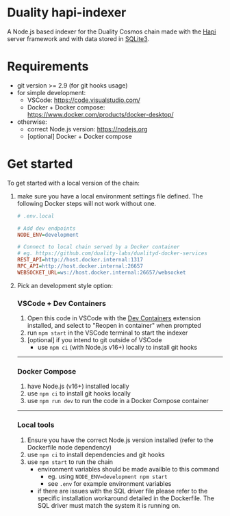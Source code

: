 # Duality hapi-indexer

A Node.js based indexer for the Duality Cosmos chain made with the [Hapi](https://hapi.dev/) server framework
and with data stored in [SQLite3](https://www.sqlite.org/).

# Requirements

- git version >= 2.9 (for git hooks usage)
- for simple development:
  - VSCode: https://code.visualstudio.com/
  - Docker + Docker compose: https://www.docker.com/products/docker-desktop/
- otherwise:
  - correct Node.js version: https://nodejs.org
  - [optional] Docker + Docker compose

# Get started

To get started with a local version of the chain:

1. make sure you have a local environment settings file defined.
   The following Docker steps will not work without one.

   ```ini
   # .env.local

   # Add dev endpoints
   NODE_ENV=development

   # Connect to local chain served by a Docker container
   # eg. https://github.com/duality-labs/dualityd-docker-services
   REST_API=http://host.docker.internal:1317
   RPC_API=http://host.docker.internal:26657
   WEBSOCKET_URL=ws://host.docker.internal:26657/websocket
   ```

2. Pick an development style option:

   ### VSCode + Dev Containers

   1. Open this code in VSCode with the
      [Dev Containers](https://marketplace.visualstudio.com/items?itemName=ms-vscode-remote.remote-containers)
      extension installed, and select to "Reopen in container" when prompted
   2. run `npm start` in the VSCode terminal to start the indexer
   3. [optional] if you intend to git outside of VSCode
      - use `npm ci` (with Node.js v16+) locally to install git hooks

   ***

   ### Docker Compose

   1. have Node.js (v16+) installed locally
   2. use `npm ci` to install git hooks locally
   3. use `npm run dev` to run the code in a Docker Compose container

   ***

   ### Local tools

   1. Ensure you have the correct Node.js version installed (refer to the Dockerfile node dependency)
   2. use `npm ci` to install dependencies and git hooks
   3. use `npm start` to run the chain
      - environment variables should be made availble to this command
        - eg. using `NODE_ENV=development npm start`
        - see `.env` for example environment variables
      - if there are issues with the SQL driver file please refer to the specific installation workaround detailed in the Dockerfile. The SQL driver must match the system it is running on.
